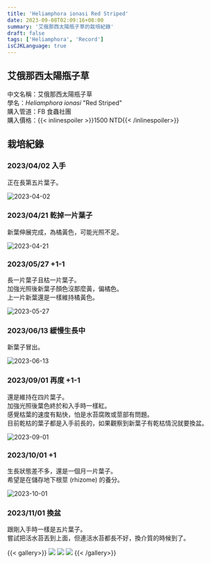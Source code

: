 ```yaml
---
title: 'Heliamphora ionasi Red Striped'
date: 2023-09-08T02:09:16+08:00
summary: '艾俄那西太陽瓶子草的栽培紀錄'
draft: false
tags: ['Heliamphora', 'Record']
isCJKLanguage: true
---
```


## 艾俄那西太陽瓶子草

中文名稱：艾俄那西太陽瓶子草  
學名：*Heliamphora ionasi* "Red Striped"  
購入管道：FB 食蟲社團  
購入價格：{{< inlinespoiler >}}1500 NTD{{< /inlinespoiler>}}

## 栽培紀錄

### 2023/04/02 入手

正在長第五片葉子。

![2023-04-02](./images/2023-04-02.jpg)

### 2023/04/21 乾掉一片葉子

新葉伸展完成，為橘黃色，可能光照不足。

![2023-04-21](./images/2023-04-21.jpg)

### 2023/05/27 +1-1

長一片葉子且枯一片葉子。  
加強光照後新葉子顏色沒那麼黃，偏橘色。  
上一片新葉還是一樣維持橘黃色。

![2023-05-27](./images/2023-05-27.jpg)

### 2023/06/13 緩慢生長中

新葉子冒出。

![2023-06-13](./images/2023-06-13.jpg)

### 2023/09/01 再度 +1-1

還是維持在四片葉子。  
加強光照後葉色終於和入手時一樣紅。  
感覺枯葉的速度有點快，怕是水苔腐敗或莖部有問題。  
目前乾枯的葉子都是入手前長的，如果觀察到新葉子有乾枯情況就要換盆。  

![2023-09-01](./images/2023-09-01.jpg)

### 2023/10/01 +1

生長狀態差不多，還是一個月一片葉子。  
希望是在儲存地下根莖 (rhizome) 的養分。  

![2023-10-01](./images/2023-10-01.jpg)

### 2023/11/01 換盆

跟剛入手時一樣是五片葉子。  
嘗試把活水苔丟到上面，但連活水苔都長不好，換介質的時候到了。  

{{< gallery>}}
  <img src="./images/2023-11-01(1).jpg" class="grid-w33" />
  <img src="./images/2023-11-01(2).jpg" class="grid-w33" />
  <img src="./images/2023-11-01(3).jpg" class="grid-w33" />
{{< /gallery>}}
